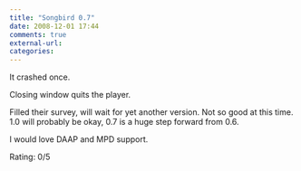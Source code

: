 ```yaml
---
title: "Songbird 0.7"
date: 2008-12-01 17:44
comments: true
external-url:
categories:
---
```

It crashed once.  
  
Closing window quits the player.  
  
Filled their survey, will wait for yet another version. Not so good at this time. 1.0 will probably be okay, 0.7 is a huge step forward from 0.6.  
  
I would love DAAP and MPD support.

Rating: 0/5
